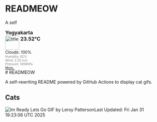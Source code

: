 # READMEOW

A self
<!DOCTYPE html>
<html lang="en">
<head>
  <meta charset="utf-8">
  <meta name="keywords" content="weather, world, openweathermap, weather, layer" />
  <meta name="description" content="A layer with current weather conditions in cities for world wide" />
  <meta name="domain" content="openweathermap.org" />
  <meta http-equiv="pragma" content="no-cache" />
  <meta http-equiv="Expires" content="-1" />
</head>
<body>
  <div style="font-size: medium; font-weight: bold; margin-bottom: 0px;">Yogyakarta</div>
  <div style="float: left; width: 130px;">
    <div style="display: block; clear: left;">
      <div style="float: left;" title="Titel">
        <img height="45" width="45" style="border: medium none; width: 45px; height: 45px; background: url(&quot;http://openweathermap.org/img/w/04n.png&quot;) repeat scroll 0% 0% transparent;" alt="title" src="http://openweathermap.org/images/transparent.png"/>
      </div>
      <div style="float: left;">
        <div style="display: block; clear: left; font-size: medium; font-weight: bold; padding: 0pt 3pt;" title="Current Temperature">23.52°C</div>
        <div style="display: block; width: 85px; overflow: visible;"></div>
      </div>
    </div>
    <div style="display: block; clear: left; font-size: small;">Clouds: 100%</div>
    <div style="display: block; clear: left; color: gray; font-size: x-small;" >Humidity: 92%</div>
    <div style="display: block; clear: left; color: gray; font-size: x-small;" >Wind: 2.25 m/s</div>
    <div style="display: block; clear: left; color: gray; font-size: x-small;" >Pressure: 1006hPa</div>
  </div>
  <div style="display: block; clear: left; color: gray; font-size: x-small;">
    <a href="http://openweathermap.org/city/1621177?utm_source=openweathermap&utm_medium=widget&utm_campaign=html_old" target="_blank">More..</a>
  </div>
  
</body>
</html>
# READMEOW

A self-rewriting README powered by GitHub Actions to display cat gifs.

## Cats

![Im Ready Lets Go GIF by Leroy Patterson](https://media3.giphy.com/media/CjmvTCZf2U3p09Cn0h/200.gif?cid=9acd02daeld0rbvlybyh95kz7v6xwsfpr5nvlj21mnkfp2fq&ep=v1_gifs_search&rid=200.gif&ct=g)Last Updated: Fri Jan 31 19:23:06 UTC 2025
